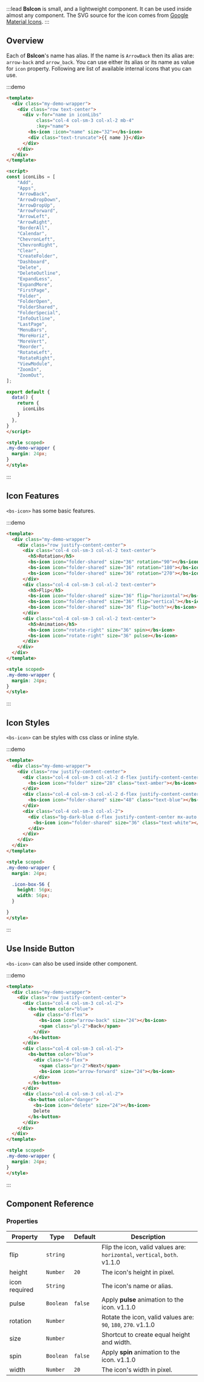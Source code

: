 :::lead
**BsIcon** is small, and a lightweight component. It can be used inside almost any component. The SVG source 
for the icon comes from [Google Material Icons](https://material.io/resources/icons/?style=baseline).
:::


## Overview

Each of **BsIcon**'s name has alias. If the name is `ArrowBack` then its alias are: `arrow-back` and 
`arrow_back`. You can use either its alias or its name as value for `icon` property. Following are 
list of available internal icons that you can use.

:::demo
```html
<template>
  <div class="my-demo-wrapper">
    <div class="row text-center">
      <div v-for="name in iconLibs" 
           class="col-4 col-sm-3 col-xl-2 mb-4" 
           :key="name">
        <bs-icon :icon="name" size="32"></bs-icon>
        <div class="text-truncate">{{ name }}</div>
      </div>
    </div>
  </div>
</template>

<script>
const iconLibs = [
    "Add",
    "Apps",
    "ArrowBack",
    "ArrowDropDown",
    "ArrowDropUp",
    "ArrowForward",
    "ArrowLeft",
    "ArrowRight",
    "BorderAll",
    "Calendar",
    "ChevronLeft",
    "ChevronRight",
    "Clear",
    "CreateFolder",
    "Dashboard",
    "Delete",
    "DeleteOutline",
    "ExpandLess",
    "ExpandMore",
    "FirstPage",
    "Folder",
    "FolderOpen",
    "FolderShared",
    "FolderSpecial",
    "InfoOutline",
    "LastPage",
    "MenuBars",
    "MoreHoriz",
    "MoreVert",
    "Reorder",
    "RotateLeft",
    "RotateRight",
    "ViewModule",
    "ZoomIn",
    "ZoomOut",
];

export default {
  data() {
    return {
      iconLibs
    }
  },
}
</script>

<style scoped>
.my-demo-wrapper {
  margin: 24px;
}
</style>
```
:::


## Icon Features

`<bs-icon>` has some basic features.

:::demo
```html
<template>
  <div class="my-demo-wrapper">
    <div class="row justify-content-center">
      <div class="col-4 col-sm-3 col-xl-2 text-center">
        <h5>Rotation</h5>
        <bs-icon icon="folder-shared" size="36" rotation="90"></bs-icon>
        <bs-icon icon="folder-shared" size="36" rotation="180"></bs-icon>      
        <bs-icon icon="folder-shared" size="36" rotation="270"></bs-icon>      
      </div>
      <div class="col-4 col-sm-3 col-xl-2 text-center">
        <h5>Flip</h5>
        <bs-icon icon="folder-shared" size="36" flip="horizontal"></bs-icon>      
        <bs-icon icon="folder-shared" size="36" flip="vertical"></bs-icon>      
        <bs-icon icon="folder-shared" size="36" flip="both"></bs-icon>      
      </div>
      <div class="col-4 col-sm-3 col-xl-2 text-center">
        <h5>Animation</h5>
        <bs-icon icon="rotate-right" size="36" spin></bs-icon>      
        <bs-icon icon="rotate-right" size="36" pulse></bs-icon>      
      </div>
    </div>
  </div>
</template>

<style scoped>
.my-demo-wrapper {
  margin: 24px;
}
</style>
```
:::


## Icon Styles

`<bs-icon>` can be styles with css class or inline style.

:::demo
```html
<template>
  <div class="my-demo-wrapper">
    <div class="row justify-content-center">
      <div class="col-4 col-sm-3 col-xl-2 d-flex justify-content-center">
        <bs-icon icon="folder" size="28" class="text-amber"></bs-icon>
      </div>
      <div class="col-4 col-sm-3 col-xl-2 d-flex justify-content-center">
        <bs-icon icon="folder-shared" size="48" class="text-blue"></bs-icon>
      </div>
      <div class="col-4 col-sm-3 col-xl-2">
        <div class="bg-dark-blue d-flex justify-content-center mx-auto icon-box-56">
          <bs-icon icon="folder-shared" size="36" class="text-white"></bs-icon>      
        </div>
      </div>
    </div>
  </div>
</template>

<style scoped>
.my-demo-wrapper {
  margin: 24px;

  .icon-box-56 {
    height: 56px;
    width: 56px;
  }

}
</style>
```
:::


## Use Inside Button

`<bs-icon>` can also be used inside other component.

:::demo
```html
<template>
  <div class="my-demo-wrapper">
    <div class="row justify-content-center">
      <div class="col-4 col-sm-3 col-xl-2">
        <bs-button color="blue">
          <div class="d-flex">
            <bs-icon icon="arrow-back" size="24"></bs-icon>
            <span class="pl-2">Back</span>
          </div>
        </bs-button>
      </div>
      <div class="col-4 col-sm-3 col-xl-2">
        <bs-button color="blue">
          <div class="d-flex">
            <span class="pr-2">Next</span>
            <bs-icon icon="arrow-forward" size="24"></bs-icon>
          </div>
        </bs-button>
      </div>
      <div class="col-4 col-sm-3 col-xl-2">
        <bs-button color="danger">
          <bs-icon icon="delete" size="24"></bs-icon>
          Delete
        </bs-button>
      </div>
    </div>
  </div>
</template>

<style scoped>
.my-demo-wrapper {
  margin: 24px;
}
</style>
```
:::


## Component Reference

### Properties

<div class="cmp-property">

| Property | Type     | Default  | Description |
|----------|----------|----------|-------------|
| flip     | `string` |  | Flip the icon, valid values are: `horizontal`, `vertical`, `both`. <bs-badge>v1.1.0</bs-badge> |
| height   | `Number` | `20` | The icon's height in pixel. |
| icon <bs-badge variant="danger">required</bs-badge> | `String` |  | The icon's name or alias. |
| pulse    | `Boolean`| `false` | Apply **pulse** animation to the icon. <bs-badge>v1.1.0</bs-badge> |
| rotation | `Number` |  | Rotate the icon, valid values are: `90`, `180`, `270`. <bs-badge>v1.1.0</bs-badge> |
| size     | `Number` |  | Shortcut to create equal height and width. |
| spin     | `Boolean`| `false` | Apply **spin** animation to the icon. <bs-badge>v1.1.0</bs-badge> |
| width    | `Number` | `20` | The icon's width in pixel. |

</div>


<script src="./script/icon.js"></script>

<style scoped>
.icon-box-56 {
  height: 56px;
  width: 56px;
}
</style>
